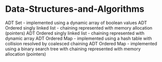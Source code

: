 # Data-Structures-and-Algorithms
ADT Set - implemented using a dynamic array of boolean values 
ADT Ordered singly linked list - chaining represented with memory allocation (pointers)
ADT Ordered singly linked list - chaining represented with dynamic array 
ADT Ordered Map - implemented using a hash table with collision resolved by coalesced chaining
ADT Ordered Map - implemented using a binary search tree with chaining represented with memory allocation (pointers)
